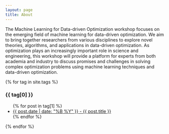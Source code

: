 ```yaml
---
layout: page
title: About
---
```

The Machine Learning for Data-driven Optimization workshop focuses on the emerging field of machine learning for data-driven optimization. We aim to bring together researchers from various disciplines to explore novel theories, algorithms, and applications in data-driven optimization. As optimization plays an increasingly important role in science and engineering, this workshop will provide a platform for experts from both academia and industry to discuss promises and challenges in solving complex optimization problems using machine learning techniques and data-driven optimization.

{% for tag in site.tags %}
  <h3>{{ tag[0] }}</h3>
  <ul>
    {% for post in tag[1] %}
      <li><a href="{{ post.url }}">{{ post.date | date: "%B %Y" }} - {{ post.title }}</a></li>
    {% endfor %}
  </ul>
{% endfor %}
